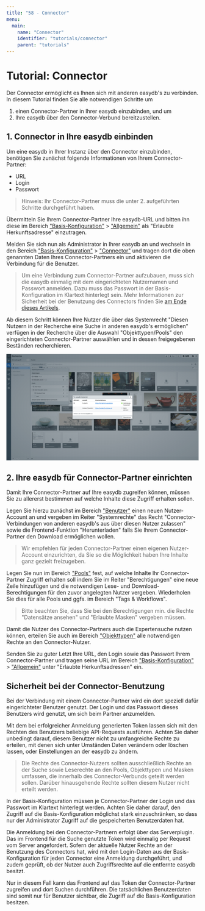 ```yaml
---
title: "58 - Connector"
menu:
  main:
    name: "Connector"
    identifier: "tutorials/connector"
    parent: "tutorials"
---
```

# Tutorial: Connector

Der Connector ermöglicht es Ihnen sich mit anderen easydb's zu verbinden. In diesem Tutorial finden Sie alle notwendigen Schritte um

1. einen Connector-Partner in Ihrer easydb einzubinden, und um
2. Ihre easydb über den Connector-Verbund bereitzustellen.

## 1. Connector in Ihre easydb einbinden

Um eine easydb in Ihrer Instanz über den Connector einzubinden, benötigen Sie zunächst folgende Informationen von Ihrem Connector-Partner:

- URL
- Login
- Passwort

> Hinweis: Ihr Connector-Partner muss die unter 2. aufgeführten Schritte durchgeführt haben.

Übermitteln Sie Ihrem Connector-Partner Ihre easydb-URL und bitten ihn diese im Bereich ["Basis-Konfiguration"](../../webfrontend/administration/base-config/) > ["Allgemein"](../../webfrontend/administration/base-config/general) als "Erlaubte Herkunftsadresse" einzutragen.

Melden Sie sich nun als Administrator in Ihrer easydb an und wechseln in den Bereich ["Basis-Konfiguration"](../../webfrontend/administration/base-config/) > ["Connector"](../../webfrontend/administration/base-config/connector) und tragen dort die oben genannten Daten Ihres Connector-Partners ein und aktivieren die Verbindung für die Benutzer.

> Um eine Verbindung zum Connector-Partner aufzubauen, muss sich die easydb einmalig mit dem eingerichteten Nutzernamen und Passwort anmelden. Dazu muss das Passwort in der Basis-Konfiguration im Klartext hinterlegt sein. Mehr Informationen zur Sicherheit bei der Benutzung des Connectors finden Sie [am Ende dieses Artikels](#sicherheit-bei-der-connector-benutzung).

Ab diesem Schritt können Ihre Nutzer die über das Systemrecht "Diesen Nutzern in der Recherche eine Suche in anderen easydb's ermöglichen" verfügen in der Recherche über die Auswahl "Objekttypen/Pools" den eingerichteten Connector-Partner auswählen und in dessen freigegebenen Beständen recherchieren.

![connector](connector.png)

## 2. Ihre easydb für Connector-Partner einrichten

Damit Ihre Connector-Partner auf Ihre easydb zugreifen können, müssen Sie zu allererst bestimmen auf welche Inhalte diese Zugriff erhalten sollen.

Legen Sie hierzu zunächst im Bereich ["Benutzer"](../../webfrontend/rightsmanagement/users) einen neuen Nutzer-Account an und vergeben im Reiter "Systemrechte" das Recht "Connector-Verbindungen von anderen easydb's aus über diesen Nutzer zulassen" sowie die Frontend-Funktion "Herunterladen" falls Sie Ihrem Connector-Partner den Download ermöglichen wollen.

> Wir empfehlen für jeden Connector-Partner einen eigenen Nutzer-Account einzurichten, da Sie so die Möglichkeit haben Ihre Inhalte ganz gezielt freizugeben.

Legen Sie nun im Bereich ["Pools"](../../webfrontend/rightsmanagement/pools) fest, auf welche Inhalte Ihr Connector-Partner Zugriff erhalten soll indem Sie im Reiter "Berechtigungen" eine neue Zeile hinzufügen und die notwendigen Lese- und Download-Berechtigungen für den zuvor angelegten Nutzer vergeben. Wiederholen Sie dies für alle Pools und ggfs. im Bereich "Tags & Workflows".

> Bitte beachten Sie, dass Sie bei den Berechtigungen min. die Rechte "Datensätze ansehen" und "Erlaubte Masken" vergeben müssen.

Damit die Nutzer des Connector-Partners auch die Expertensuche nutzen können, erteilen Sie auch im Bereich ["Objekttypen"](../../webfrontend/rightsmanagement/objecttypes) alle notwendigen Rechte an den Connector-Nutzer.

Senden Sie zu guter Letzt Ihre URL, den Login sowie das Passwort Ihrem Connector-Partner und tragen seine URL im Bereich ["Basis-Konfiguration"](../../webfrontend/administration/base-config/) > ["Allgemein"](../../webfrontend/administration/base-config/general) unter "Erlaubte Herkunftsadressen" ein.

## Sicherheit bei der Connector-Benutzung

Bei der Verbindung mit einem Connector-Partner wird ein dort speziell dafür eingerichteter Benutzer genutzt. Der Login und das Passwort dieses Benutzers wird genutzt, um sich beim Partner anzumelden.

Mit dem bei erfolgreicher Anmeldung generierten Token lassen sich mit den Rechten des Benutzers beliebige API-Requests ausführen. Achten Sie daher unbedingt darauf, diesem Benutzer nicht zu umfangreiche Rechte zu erteilen, mit denen sich unter Umständen Daten verändern oder löschen lassen, oder Einstellungen an der easydb zu ändern.

> Die Rechte des Connector-Nutzers sollten ausschließlich Rechte an der Suche sowie Leserechte an den Pools, Objekttypen und Masken umfassen, die innerhalb des Connector-Verbunds geteilt werden sollen. Darüber hinausgehende Rechte sollten diesem Nutzer nicht erteilt werden.

In der Basis-Konfiguration müssen je Connector-Partner der Login und das Passwort im Klartext hinterlegt werden. Achten Sie daher darauf, den Zugriff auf die Basis-Konfiguration möglichst stark einzuschränken, so dass nur der Administrator Zugriff auf die gespeicherten Benutzerdaten hat.

Die Anmeldung bei den Connector-Partnern erfolgt über das Serverplugin. Das im Frontend für die Suche genutzte Token wird einmalig per Request vom Server angefordert. Sofern der aktuelle Nutzer Rechte an der Benutzung des Connectors hat, wird mit den Login-Daten aus der Basis-Konfiguration für jeden Connector eine Anmeldung durchgeführt, und zudem geprüft, ob der Nutzer auch Zugriffsrechte auf die entfernte easydb besitzt.

Nur in diesem Fall kann das Frontend auf das Token der Connector-Partner zugreifen und dort Suchen durchführen. Die tatsächlichen Benutzerdaten sind somit nur für Benutzer sichtbar, die Zugriff auf die Basis-Konfiguration besitzen.
